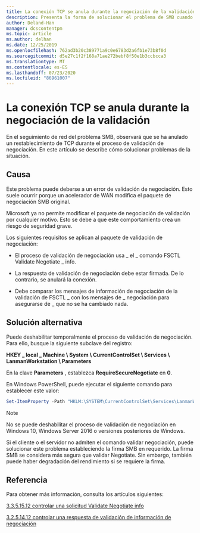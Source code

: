 ```yaml
---
title: La conexión TCP se anula durante la negociación de la validación
description: Presenta la forma de solucionar el problema de SMB cuando se anula la conexión TCP durante la validación Negotiate.
author: Deland-Han
manager: dcscontentpm
ms.topic: article
ms.author: delhan
ms.date: 12/25/2019
ms.openlocfilehash: 762ad3b20c389771a9c0e6783d2a6fb1e73b8f0d
ms.sourcegitcommit: d5e27c1f2f168a71ae272bebf8f50e1b3ccbcca3
ms.translationtype: MT
ms.contentlocale: es-ES
ms.lasthandoff: 07/23/2020
ms.locfileid: "86961007"
---
```

# <a name="tcp-connection-is-aborted-during-validate-negotiate"></a>La conexión TCP se anula durante la negociación de la validación

En el seguimiento de red del problema SMB, observará que se ha anulado un restablecimiento de TCP durante el proceso de validación de negociación. En este artículo se describe cómo solucionar problemas de la situación.

## <a name="cause"></a>Causa

Este problema puede deberse a un error de validación de negociación. Esto suele ocurrir porque un acelerador de WAN modifica el paquete de negociación SMB original.

Microsoft ya no permite modificar el paquete de negociación de validación por cualquier motivo. Esto se debe a que este comportamiento crea un riesgo de seguridad grave.

Los siguientes requisitos se aplican al paquete de validación de negociación:

- El proceso de validación de negociación usa \_ el \_ comando FSCTL Validate Negotiate \_ info.

- La respuesta de validación de negociación debe estar firmada. De lo contrario, se anulará la conexión.

- Debe comparar los mensajes de información de negociación de la validación de FSCTL \_ con los mensajes de \_ negociación para asegurarse de \_ que no se ha cambiado nada.

## <a name="workaround"></a>Solución alternativa

Puede deshabilitar temporalmente el proceso de validación de negociación. Para ello, busque la siguiente subclave del registro:

**HKEY \_ local \_ Machine \\ System \\ CurrentControlSet \\ Services \\ LanmanWorkstation \\ Parameters**

En la clave **Parameters** , establezca **RequireSecureNegotiate** en **0**.

En Windows PowerShell, puede ejecutar el siguiente comando para establecer este valor:

```PowerShell
Set-ItemProperty -Path "HKLM:\SYSTEM\CurrentControlSet\Services\LanmanWorkstation\Parameters" RequireSecureNegotiate -Value 0 -Force
```

> [!NOTE]
> No se puede deshabilitar el proceso de validación de negociación en Windows 10, Windows Server 2016 o versiones posteriores de Windows.

Si el cliente o el servidor no admiten el comando validar negociación, puede solucionar este problema estableciendo la firma SMB en requerido. La firma SMB se considera más segura que validar Negotiate. Sin embargo, también puede haber degradación del rendimiento si se requiere la firma.

## <a name="reference"></a>Referencia

Para obtener más información, consulta los artículos siguientes:

[3.3.5.15.12 controlar una solicitud Validate Negotiate info](/openspecs/windows_protocols/ms-smb2/0b7803eb-d561-48a4-8654-327803f59ec6)

[3.2.5.14.12 controlar una respuesta de validación de información de negociación](/openspecs/windows_protocols/ms-smb2/6a5bc90d-3c08-4498-905b-e7dab30b2e0e)
